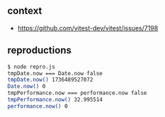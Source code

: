 ## context

- https://github.com/vitest-dev/vitest/issues/7198

## reproductions

```sh
$ node repro.js
tmpDate.now === Date.now false
tmpDate.now() 1736489527072
Date.now() 0
tmpPerformance.now === performance.now false
tmpPerformance.now() 32.995514
performance.now() 0
```
